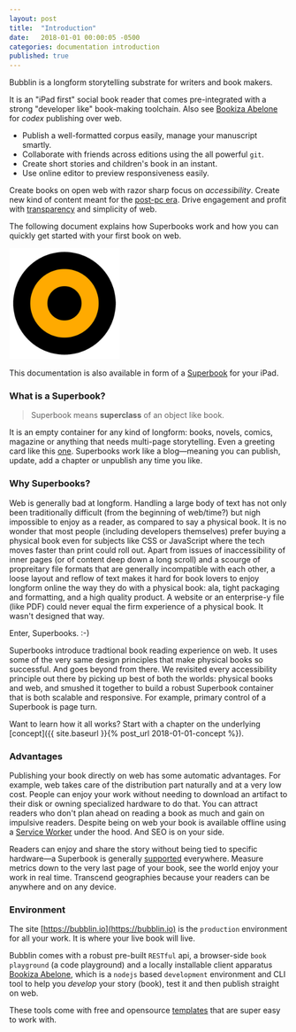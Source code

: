 ```yaml
---
layout: post
title:  "Introduction"
date:   2018-01-01 00:00:05 -0500
categories: documentation introduction
published: true
---
```


Bubblin is a longform storytelling substrate for writers and book makers. 

It is an "iPad first" social book reader that comes pre-integrated with a strong "developer like" book-making toolchain. Also see [Bookiza Abelone](https://bookiza.io) for *codex* publishing over web. 

- Publish a well-formatted corpus easily, manage your manuscript smartly. 
- Collaborate with friends across editions using the all powerful `git`. 
- Create short stories and children's book in an instant. 
- Use online editor to preview responsiveness easily. 

Create books on open web with razor sharp focus on *accessibility*. Create new kind of content meant for the 
<a rel="nofollow" href="https://en.wikipedia.org/wiki/Post-PC_era">post-pc era</a>. Drive engagement and profit with [transparency](https://bubblin.io/pricing) and simplicity of web.

The following document explains how Superbooks work and how you can quickly get started with your first book on web.

<a href="https://bubblin.io"><img src="https://raw.githubusercontent.com/marvindanig/assets/master/bubblin.png" width="200px" /></a>

This documentation is also available in form of a [Superbook](https://bubblin.io/book/official-handbook-by-marvin-danig/1) for your iPad.

### What is a Superbook?

> Superbook means **superclass** of an object like book.

It is an empty container for any kind of longform: books, novels, comics, magazine or anything that needs multi-page storytelling. Even a greeting card like this [one](https://bubblin.io/book/i-love-you-by-marvin-danig/1). Superbooks work like a blog—meaning you can publish, update, add a chapter or unpublish any time you like. 

### Why Superbooks?

Web is generally bad at longform. Handling a large body of text has not only been traditionally difficult (from the beginning of web/time?) but nigh impossible to enjoy as a reader, as compared to say a physical book. It is no wonder that most people (including developers themselves) prefer buying a physical book even for subjects like CSS or JavaScript where the tech moves faster than print could roll out. Apart from issues of inaccessibility of inner pages (or of content deep down a long scroll) and a scourge of propreitary file formats that are generally incompatible with each other, a loose layout and reflow of text makes it hard for book lovers to enjoy longform online the way they do with a physical book: ala, tight packaging and formatting, and a high quality product. A website or an enterprise-y file (like PDF) could never equal the firm experience of a physical book. It wasn't designed that way.

Enter, Superbooks. :-)

Superbooks introduce tradtional book reading experience on web. It uses some of the very same design principles that make physical books so successful. And goes beyond from there. We revisited every accessibility principle out there by picking up best of both the worlds: physical books and web, and smushed it together to build a robust Superbook container that is both scalable and responsive. For example, primary control of a Superbook is page turn.

Want to learn how it all works? Start with a chapter on the underlying [concept]({{ site.baseurl }}{% post_url 2018-01-01-concept %}).

### Advantages 
Publishing your book directly on web has some automatic advantages. For example, web takes care of the distribution part naturally and at a very low cost. People can enjoy your work without needing to download an artifact to their disk or owning specialized hardware to do that. You can attract readers who don't plan ahead on reading a book as much and gain on impulsive readers. Despite being on web your book is available offline using a [Service Worker](https://developer.mozilla.org/en-US/docs/Web/API/Service_Worker_API) under the hood. And SEO is on your side. 


Readers can enjoy and share the story without being tied to specific hardware—a Superbook is generally [supported](https://bubblin.io/support) everywhere. Measure metrics down to the very last page of your book, see the world enjoy your work in real time. Transcend geographies because your readers can be anywhere and on any device.


### Environment
The site [https://bubblin.io](https://bubblin.io) is the `production` environment for all your work. It is where your live book will live.

Bubblin comes with a robust pre-built `RESTful` api, a browser-side `book playground` (a code playground) and a locally installable client apparatus [Bookiza Abelone](http://bookiza.io), which is a `nodejs` based `development` environment and CLI tool to help  you _develop_ your story (book), test it and then publish straight on web.

These tools come with free and opensource [templates](https://github.com/bookiza/templates) that are super easy to work with.
